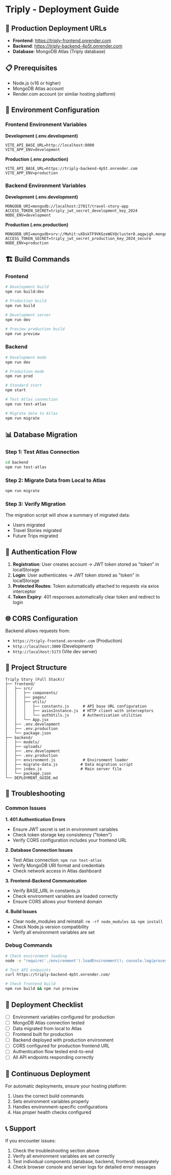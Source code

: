 # Triply - Deployment Guide

## 🚀 Production Deployment URLs

- **Frontend**: https://triply-frontend.onrender.com
- **Backend**: https://triply-backend-4p5t.onrender.com
- **Database**: MongoDB Atlas (Triply database)

## 📋 Prerequisites

- Node.js (v16 or higher)
- MongoDB Atlas account
- Render.com account (or similar hosting platform)

## 🔧 Environment Configuration

### Frontend Environment Variables

**Development (.env.development)**
```env
VITE_API_BASE_URL=http://localhost:8000
VITE_APP_ENV=development
```

**Production (.env.production)**
```env
VITE_API_BASE_URL=https://triply-backend-4p5t.onrender.com
VITE_APP_ENV=production
```

### Backend Environment Variables

**Development (.env.development)**
```env
MONGODB_URI=mongodb://localhost:27017/travel-story-app
ACCESS_TOKEN_SECRET=triply_jwt_secret_development_key_2024
NODE_ENV=development
```

**Production (.env.production)**
```env
MONGODB_URI=mongodb+srv://Mohit:uXDskTF9VKGzeWGY@cluster0.aqgwjgh.mongodb.net/Triply
ACCESS_TOKEN_SECRET=triply_jwt_secret_production_key_2024_secure
NODE_ENV=production
```

## 🏗️ Build Commands

### Frontend
```bash
# Development build
npm run build:dev

# Production build
npm run build

# Development server
npm run dev

# Preview production build
npm run preview
```

### Backend
```bash
# Development mode
npm run dev

# Production mode
npm run prod

# Standard start
npm start

# Test Atlas connection
npm run test-atlas

# Migrate data to Atlas
npm run migrate
```

## 📊 Database Migration

### Step 1: Test Atlas Connection
```bash
cd backend
npm run test-atlas
```

### Step 2: Migrate Data from Local to Atlas
```bash
npm run migrate
```

### Step 3: Verify Migration
The migration script will show a summary of migrated data:
- Users migrated
- Travel Stories migrated  
- Future Trips migrated

## 🔐 Authentication Flow

1. **Registration**: User creates account → JWT token stored as "token" in localStorage
2. **Login**: User authenticates → JWT token stored as "token" in localStorage
3. **Protected Routes**: Token automatically attached to requests via axios interceptor
4. **Token Expiry**: 401 responses automatically clear token and redirect to login

## 🌐 CORS Configuration

Backend allows requests from:
- `https://triply-frontend.onrender.com` (Production)
- `http://localhost:3000` (Development)
- `http://localhost:5173` (Vite dev server)

## 📁 Project Structure

```
Triply Story (Full Stack)/
├── frontend/
│   ├── src/
│   │   ├── components/
│   │   ├── pages/
│   │   ├── utils/
│   │   │   ├── constants.js      # API base URL configuration
│   │   │   ├── axiosInstance.js  # HTTP client with interceptors
│   │   │   └── authUtils.js      # Authentication utilities
│   │   └── App.jsx
│   ├── .env.development
│   ├── .env.production
│   └── package.json
├── backend/
│   ├── models/
│   ├── uploads/
│   ├── .env.development
│   ├── .env.production
│   ├── environment.js            # Environment loader
│   ├── migrate-data.js          # Data migration script
│   ├── index.js                 # Main server file
│   └── package.json
└── DEPLOYMENT_GUIDE.md
```

## 🚨 Troubleshooting

### Common Issues

**1. 401 Authentication Errors**
- Ensure JWT secret is set in environment variables
- Check token storage key consistency ("token")
- Verify CORS configuration includes your frontend URL

**2. Database Connection Issues**
- Test Atlas connection: `npm run test-atlas`
- Verify MongoDB URI format and credentials
- Check network access in Atlas dashboard

**3. Frontend-Backend Communication**
- Verify BASE_URL in constants.js
- Check environment variables are loaded correctly
- Ensure CORS allows your frontend domain

**4. Build Issues**
- Clear node_modules and reinstall: `rm -rf node_modules && npm install`
- Check Node.js version compatibility
- Verify all environment variables are set

### Debug Commands

```bash
# Check environment loading
node -e "require('./environment').loadEnvironment(); console.log(process.env.MONGODB_URI)"

# Test API endpoints
curl https://triply-backend-4p5t.onrender.com/

# Check frontend build
npm run build && npm run preview
```

## 📝 Deployment Checklist

- [ ] Environment variables configured for production
- [ ] MongoDB Atlas connection tested
- [ ] Data migrated from local to Atlas
- [ ] Frontend built for production
- [ ] Backend deployed with production environment
- [ ] CORS configured for production frontend URL
- [ ] Authentication flow tested end-to-end
- [ ] All API endpoints responding correctly

## 🔄 Continuous Deployment

For automatic deployments, ensure your hosting platform:
1. Uses the correct build commands
2. Sets environment variables properly
3. Handles environment-specific configurations
4. Has proper health checks configured

## 📞 Support

If you encounter issues:
1. Check the troubleshooting section above
2. Verify all environment variables are set correctly
3. Test individual components (database, backend, frontend) separately
4. Check browser console and server logs for detailed error messages
